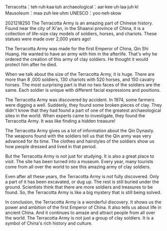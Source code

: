 Terracotta：teh·ruh·kaa·tuh
archaeological：aar·kee·uh·laa·juh·kl
Mausoleum：maa·zuh·lee·uhm
UNESCO：yoo·neh·skow

2021218250
The Terracotta Army is an amazing part of Chinese history. Found near the city of Xi'an, in the Shaanxi province of China, it is a collection of life-size clay models of soldiers, horses, and chariots. These statues were made over 2,000 years ago!

The Terracotta Army was made for the first Emperor of China, Qin Shi Huang. He wanted to have an army with him in the afterlife. That's why he ordered the creation of this army of clay soldiers. He thought it would protect him after he died.

When we talk about the size of the Terracotta Army, it is huge. There are more than 8
,000 soldiers, 130 chariots with 520 horses, and 150 cavalry horses. The most surprising part is that no two faces of the soldiers are the same. Each soldier is unique with different facial expressions and positions.

The Terracotta Army was discovered by accident. In 1974, some farmers were digging a well. Suddenly, they found some broken pieces of clay. They didn't know that they had found a part of one of the greatest archaeological sites in the world. When experts came to investigate, they found the Terracotta Army. It was like finding a hidden treasure!

The Terracotta Army gives us a lot of information about the Qin Dynasty. The weapons found with the soldiers tell us that the Qin army was very advanced for its time. The clothes and hairstyles of the soldiers show us how people dressed and lived in that period.

But the Terracotta Army is not just for studying. It is also a great place to visit. The site has been turned into a museum. Every year, many tourists come from all over the world to see this amazing army of clay soldiers.

Even after all these years, the Terracotta Army is not fully discovered. Only a part of it has been excavated, or dug up. The rest is still buried under the ground. Scientists think that there are more soldiers and treasures to be found. So, the Terracotta Army is like a big mystery that is still being solved.

In conclusion, the Terracotta Army is a wonderful discovery. It shows us the power and ambition of the first Emperor of China. It also tells us about life in ancient China. And it continues to amaze and attract people from all over the world. The Terracotta Army is not just a group of clay soldiers. It is a symbol of China's rich history and culture.